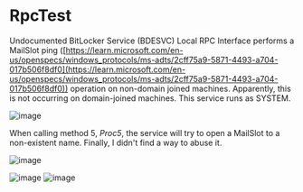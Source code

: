 # RpcTest

Undocumented BitLocker Service (BDESVC) Local RPC Interface performs a MailSlot ping ([https://learn.microsoft.com/en-us/openspecs/windows_protocols/ms-adts/2cff75a9-5871-4493-a704-017b506f8df0](https://learn.microsoft.com/en-us/openspecs/windows_protocols/ms-adts/2cff75a9-5871-4493-a704-017b506f8df0)) operation on non-domain joined machines. Apparently, this is not occurring on domain-joined machines. This service runs as SYSTEM.

![image](https://github.com/PeterGabaldon/RpcTest/assets/34518201/efab6a8f-0089-4936-aa45-3a9ffdb65b3a)

When calling method 5, _Proc5_, the service will try to open a MailSlot to a non-existent name. Finally, I didn't find a way to abuse it.

![image](https://github.com/PeterGabaldon/RpcTest/assets/34518201/ef39892c-af3f-4332-ab4d-bb5ff137eba5)

![image](https://github.com/PeterGabaldon/RpcTest/assets/34518201/08390d55-8a6c-4e0b-8d4b-cfbb23bf1c6f)
![image](https://github.com/PeterGabaldon/RpcTest/assets/34518201/fe0bf888-fb9d-49e0-b989-abcf4ae51b53)

